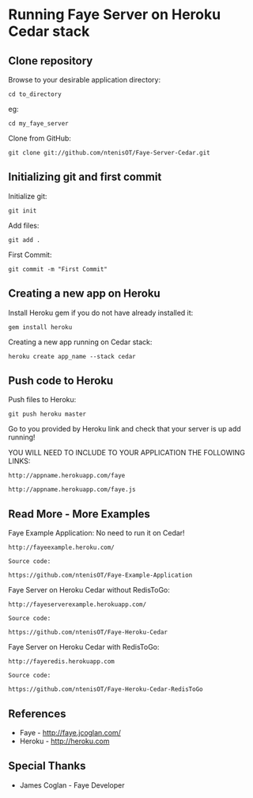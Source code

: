 Running Faye Server on Heroku Cedar stack
=========================================

Clone repository
----------------

Browse to your desirable application directory:
	
	cd to_directory

eg:
	
	cd my_faye_server
	
Clone from GitHub:
	
	git clone git://github.com/ntenisOT/Faye-Server-Cedar.git
	
Initializing git and first commit
---------------------------------

Initialize git:
	
	git init
	
Add files:
	
	git add .
	
First Commit:
	
	git commit -m "First Commit"
	
Creating a new app on Heroku
----------------------------

Install Heroku gem if you do not have already installed it:
	
	gem install heroku

Creating a new app running on Cedar stack:
	
	heroku create app_name --stack cedar

	
Push code to Heroku
-------------------
	
Push files to Heroku:
	
	git push heroku master
	

Go to you provided by Heroku link and check that your server is up add running!

YOU WILL NEED TO INCLUDE TO YOUR APPLICATION THE FOLLOWING LINKS:
	
	http://appname.herokuapp.com/faye
	
	http://appname.herokuapp.com/faye.js
	
Read More - More Examples
-------------------------

Faye Example Application: No need to run it on Cedar! 

	http://fayeexample.heroku.com/ 
	
	Source code: 

	https://github.com/ntenisOT/Faye-Example-Application 

Faye Server on Heroku Cedar without RedisToGo: 
	
	http://fayeserverexample.herokuapp.com/ 
	
	Source code: 

	https://github.com/ntenisOT/Faye-Heroku-Cedar 

Faye Server on Heroku Cedar with RedisToGo: 

	http://fayeredis.herokuapp.com 

	Source code: 
	
	https://github.com/ntenisOT/Faye-Heroku-Cedar-RedisToGo

References
----------
* Faye - http://faye.jcoglan.com/
* Heroku - http://heroku.com

Special Thanks
--------------
* James Coglan - Faye Developer
